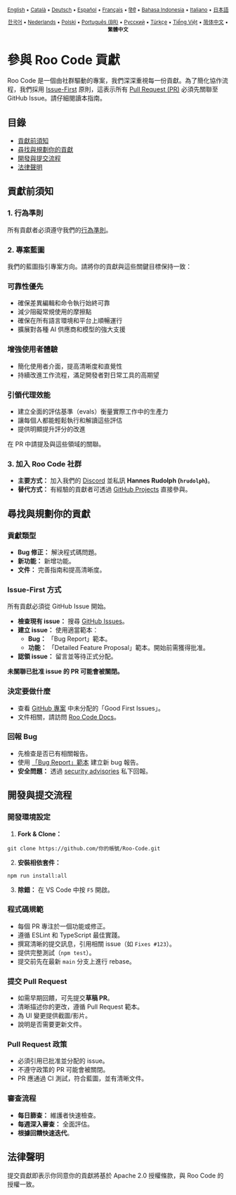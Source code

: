 <div align="center">
<sub>

[English](../../CONTRIBUTING.md) • [Català](../ca/CONTRIBUTING.md) • [Deutsch](../de/CONTRIBUTING.md) • [Español](../es/CONTRIBUTING.md) • [Français](../fr/CONTRIBUTING.md) • [हिंदी](../hi/CONTRIBUTING.md) • [Bahasa Indonesia](../id/CONTRIBUTING.md) • [Italiano](../it/CONTRIBUTING.md) • [日本語](../ja/CONTRIBUTING.md)

</sub>
<sub>

[한국어](../ko/CONTRIBUTING.md) • [Nederlands](../nl/CONTRIBUTING.md) • [Polski](../pl/CONTRIBUTING.md) • [Português (BR)](../pt-BR/CONTRIBUTING.md) • [Русский](../ru/CONTRIBUTING.md) • [Türkçe](../tr/CONTRIBUTING.md) • [Tiếng Việt](../vi/CONTRIBUTING.md) • [简体中文](../zh-CN/CONTRIBUTING.md) • <b>繁體中文</b>

</sub>
</div>

# 參與 Roo Code 貢獻

Roo Code 是一個由社群驅動的專案，我們深深重視每一份貢獻。為了簡化協作流程，我們採用 [Issue-First](#issue-first-方式) 原則，這表示所有 [Pull Request (PR)](#提交-pull-request) 必須先關聯至 GitHub Issue。請仔細閱讀本指南。

## 目錄

- [貢獻前須知](#貢獻前須知)
- [尋找與規劃你的貢獻](#尋找與規劃你的貢獻)
- [開發與提交流程](#開發與提交流程)
- [法律聲明](#法律聲明)

## 貢獻前須知

### 1. 行為準則

所有貢獻者必須遵守我們的[行為準則](./CODE_OF_CONDUCT.md)。

### 2. 專案藍圖

我們的藍圖指引專案方向。請將你的貢獻與這些關鍵目標保持一致：

### 可靠性優先

- 確保差異編輯和命令執行始終可靠
- 減少阻礙常規使用的摩擦點
- 確保在所有語言環境和平台上順暢運行
- 擴展對各種 AI 供應商和模型的強大支援

### 增強使用者體驗

- 簡化使用者介面，提高清晰度和直覺性
- 持續改進工作流程，滿足開發者對日常工具的高期望

### 引領代理效能

- 建立全面的評估基準（evals）衡量實際工作中的生產力
- 讓每個人都能輕鬆執行和解讀這些評估
- 提供明顯提升評分的改進

在 PR 中請提及與這些領域的關聯。

### 3. 加入 Roo Code 社群

- **主要方式：** 加入我們的 [Discord](https://discord.gg/roocode) 並私訊 **Hannes Rudolph (`hrudolph`)**。
- **替代方式：** 有經驗的貢獻者可透過 [GitHub Projects](https://github.com/orgs/RooCodeInc/projects/1) 直接參與。

## 尋找與規劃你的貢獻

### 貢獻類型

- **Bug 修正：** 解決程式碼問題。
- **新功能：** 新增功能。
- **文件：** 完善指南和提高清晰度。

### Issue-First 方式

所有貢獻必須從 GitHub Issue 開始。

- **檢查現有 issue：** 搜尋 [GitHub Issues](https://github.com/zgsm-ai/costrict/issues)。
- **建立 issue：** 使用適當範本：
    - **Bug：** 「Bug Report」範本。
    - **功能：** 「Detailed Feature Proposal」範本。開始前需獲得批准。
- **認領 issue：** 留言並等待正式分配。

**未關聯已批准 issue 的 PR 可能會被關閉。**

### 決定要做什麼

- 查看 [GitHub 專案](https://github.com/orgs/RooCodeInc/projects/1) 中未分配的「Good First Issues」。
- 文件相關，請訪問 [Roo Code Docs](https://github.com/zgsm-ai/costrict-Docs)。

### 回報 Bug

- 先檢查是否已有相關報告。
- 使用 [「Bug Report」範本](https://github.com/zgsm-ai/costrict/issues/new/choose) 建立新 bug 報告。
- **安全問題：** 透過 [security advisories](https://github.com/zgsm-ai/costrict/security/advisories/new) 私下回報。

## 開發與提交流程

### 開發環境設定

1. **Fork & Clone：**

```
git clone https://github.com/你的帳號/Roo-Code.git
```

2. **安裝相依套件：**

```
npm run install:all
```

3. **除錯：** 在 VS Code 中按 `F5` 開啟。

### 程式碼規範

- 每個 PR 專注於一個功能或修正。
- 遵循 ESLint 和 TypeScript 最佳實踐。
- 撰寫清晰的提交訊息，引用相關 issue（如 `Fixes #123`）。
- 提供完整測試（`npm test`）。
- 提交前先在最新 `main` 分支上進行 rebase。

### 提交 Pull Request

- 如需早期回饋，可先提交**草稿 PR**。
- 清晰描述你的更改，遵循 Pull Request 範本。
- 為 UI 變更提供截圖/影片。
- 說明是否需要更新文件。

### Pull Request 政策

- 必須引用已批准並分配的 issue。
- 不遵守政策的 PR 可能會被關閉。
- PR 應通過 CI 測試，符合藍圖，並有清晰文件。

### 審查流程

- **每日篩查：** 維護者快速檢查。
- **每週深入審查：** 全面評估。
- **根據回饋快速迭代**。

## 法律聲明

提交貢獻即表示你同意你的貢獻將基於 Apache 2.0 授權條款，與 Roo Code 的授權一致。

